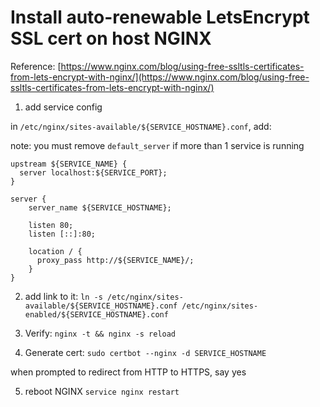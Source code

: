 
# Install auto-renewable LetsEncrypt SSL cert on host NGINX


Reference: [https://www.nginx.com/blog/using-free-ssltls-certificates-from-lets-encrypt-with-nginx/](https://www.nginx.com/blog/using-free-ssltls-certificates-from-lets-encrypt-with-nginx/)

1. add service config

in `/etc/nginx/sites-available/${SERVICE_HOSTNAME}.conf`, add:

note: you must remove `default_server` if more than 1 service is running

```
upstream ${SERVICE_NAME} {
  server localhost:${SERVICE_PORT};
}

server {
    server_name ${SERVICE_HOSTNAME};
    
    listen 80;
    listen [::]:80;
    
    location / {
      proxy_pass http://${SERVICE_NAME}/;
    }
}
```

2. add link to it: `ln -s /etc/nginx/sites-available/${SERVICE_HOSTNAME}.conf /etc/nginx/sites-enabled/${SERVICE_HOSTNAME}.conf`

3. Verify: `nginx -t && nginx -s reload`

4. Generate cert: `sudo certbot --nginx -d SERVICE_HOSTNAME`

when prompted to redirect from HTTP to HTTPS, say yes

5. reboot NGINX `service nginx restart`